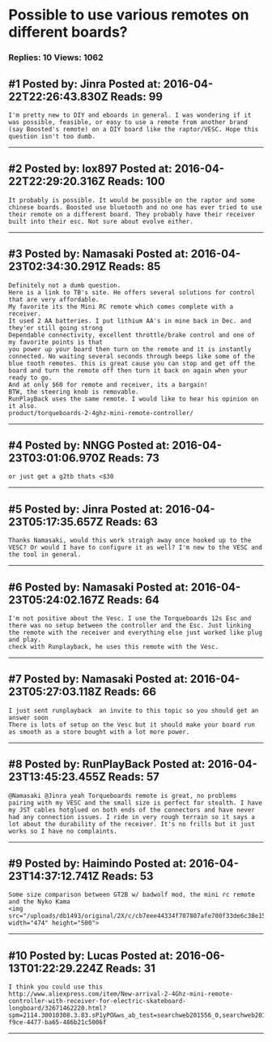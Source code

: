 # Possible to use various remotes on different boards?

### Replies: 10 Views: 1062

## \#1 Posted by: Jinra Posted at: 2016-04-22T22:26:43.830Z Reads: 99

```
I'm pretty new to DIY and eboards in general. I was wondering if it was possible, feasible, or easy to use a remote from another brand (say Boosted's remote) on a DIY board like the raptor/VESC. Hope this question isn't too dumb.
```

---
## \#2 Posted by: lox897 Posted at: 2016-04-22T22:29:20.316Z Reads: 100

```
It probably is possible. It would be possible on the raptor and some chinese boards. Boosted use bluetooth and no one has ever tried to use their remote on a different board. They probably have their receiver built into their esc. Not sure about evolve either.
```

---
## \#3 Posted by: Namasaki Posted at: 2016-04-23T02:34:30.291Z Reads: 85

```
Definitely not a dumb question.
Here is a link to TB's site. He offers several solutions for control that are very affordable.
My favorite its the Mini RC remote which comes complete with a receiver.
It used 2 AA batteries. I put lithium AA's in mine back in Dec. and they'er still going strong
Dependable connectivity, excellent throttle/brake control and one of my favorite points is that
you power up your board then turn on the remote and it is instantly connected. No waiting several seconds through beeps like some of the blue tooth remotes. this is great cause you can stop and get off the board and turn the remote off then turn it back on again when your ready to go.
And at only $60 for remote and receiver, its a bargain!
BTW, the steering knob is removable.
RunPlayBack uses the same remote. I would like to hear his opinion on it also.
product/torqueboards-2-4ghz-mini-remote-controller/
```

---
## \#4 Posted by: NNGG Posted at: 2016-04-23T03:01:06.970Z Reads: 73

```
or just get a g2tb thats <$30
```

---
## \#5 Posted by: Jinra Posted at: 2016-04-23T05:17:35.657Z Reads: 63

```
Thanks Namasaki, would this work straigh away once hooked up to the VESC? Or would I have to configure it as well? I'm new to the VESC and the tool in general.
```

---
## \#6 Posted by: Namasaki Posted at: 2016-04-23T05:24:02.167Z Reads: 64

```
I'm not positive about the Vesc. I use the Torqueboards 12s Esc and there was no setup between the controller and the Esc. Just linking the remote with the receiver and everything else just worked like plug and play.
check with Runplayback, he uses this remote with the Vesc.
```

---
## \#7 Posted by: Namasaki Posted at: 2016-04-23T05:27:03.118Z Reads: 66

```
I just sent runplayback  an invite to this topic so you should get an answer soon
There is lots of setup on the Vesc but it should make your board run as smooth as a store bought with a lot more power.
```

---
## \#8 Posted by: RunPlayBack Posted at: 2016-04-23T13:45:23.455Z Reads: 57

```
@Namasaki @Jinra yeah Torqueboards remote is great, no problems pairing with my VESC and the small size is perfect for stealth. I have my JST cables hotglued on both ends of the connectors and have never had any connection issues. I ride in very rough terrain so it says a lot about the durability of the receiver. It's no frills but it just works so I have no complaints.
```

---
## \#9 Posted by: Haimindo Posted at: 2016-04-23T14:37:12.741Z Reads: 53

```
Some size comparison between GT2B w/ badwolf mod, the mini rc remote and the Nyko Kama
<img src="/uploads/db1493/original/2X/c/cb7eee44334f707807afe700f33de6c38e15c7e0.jpeg" width="474" height="500">
```

---
## \#10 Posted by: Lucas Posted at: 2016-06-13T01:22:29.224Z Reads: 31

```
I think you could use this
http://www.aliexpress.com/item/New-arrival-2-4Ghz-mini-remote-controller-with-receiver-for-electric-skateboard-longboard/32671462220.html?spm=2114.30010308.3.83.sP1yPO&ws_ab_test=searchweb201556_0,searchweb201602_4_10017_507_401,searchweb201603_6&btsid=1e2438d4-f9ce-4477-ba65-486b21c5006f
```

---
